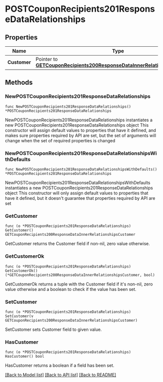 # POSTCouponRecipients201ResponseDataRelationships

## Properties

Name | Type | Description | Notes
------------ | ------------- | ------------- | -------------
**Customer** | Pointer to [**GETCouponRecipients200ResponseDataInnerRelationshipsCustomer**](GETCouponRecipients200ResponseDataInnerRelationshipsCustomer.md) |  | [optional] 

## Methods

### NewPOSTCouponRecipients201ResponseDataRelationships

`func NewPOSTCouponRecipients201ResponseDataRelationships() *POSTCouponRecipients201ResponseDataRelationships`

NewPOSTCouponRecipients201ResponseDataRelationships instantiates a new POSTCouponRecipients201ResponseDataRelationships object
This constructor will assign default values to properties that have it defined,
and makes sure properties required by API are set, but the set of arguments
will change when the set of required properties is changed

### NewPOSTCouponRecipients201ResponseDataRelationshipsWithDefaults

`func NewPOSTCouponRecipients201ResponseDataRelationshipsWithDefaults() *POSTCouponRecipients201ResponseDataRelationships`

NewPOSTCouponRecipients201ResponseDataRelationshipsWithDefaults instantiates a new POSTCouponRecipients201ResponseDataRelationships object
This constructor will only assign default values to properties that have it defined,
but it doesn't guarantee that properties required by API are set

### GetCustomer

`func (o *POSTCouponRecipients201ResponseDataRelationships) GetCustomer() GETCouponRecipients200ResponseDataInnerRelationshipsCustomer`

GetCustomer returns the Customer field if non-nil, zero value otherwise.

### GetCustomerOk

`func (o *POSTCouponRecipients201ResponseDataRelationships) GetCustomerOk() (*GETCouponRecipients200ResponseDataInnerRelationshipsCustomer, bool)`

GetCustomerOk returns a tuple with the Customer field if it's non-nil, zero value otherwise
and a boolean to check if the value has been set.

### SetCustomer

`func (o *POSTCouponRecipients201ResponseDataRelationships) SetCustomer(v GETCouponRecipients200ResponseDataInnerRelationshipsCustomer)`

SetCustomer sets Customer field to given value.

### HasCustomer

`func (o *POSTCouponRecipients201ResponseDataRelationships) HasCustomer() bool`

HasCustomer returns a boolean if a field has been set.


[[Back to Model list]](../README.md#documentation-for-models) [[Back to API list]](../README.md#documentation-for-api-endpoints) [[Back to README]](../README.md)


